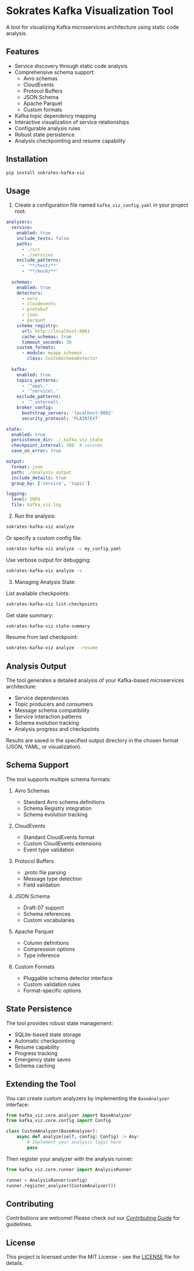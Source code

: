 # Sokrates Kafka Visualization Tool

A tool for visualizing Kafka microservices architecture using static code analysis.

## Features

- Service discovery through static code analysis
- Comprehensive schema support:
  - Avro schemas
  - CloudEvents
  - Protocol Buffers
  - JSON Schema
  - Apache Parquet
  - Custom formats
- Kafka topic dependency mapping
- Interactive visualization of service relationships
- Configurable analysis rules
- Robust state persistence
- Analysis checkpointing and resume capability

## Installation

```bash
pip install sokrates-kafka-viz
```

## Usage

1. Create a configuration file named `kafka_viz_config.yaml` in your project root:

```yaml
analyzers:
  service:
    enabled: true
    include_tests: false
    paths:
      - ./src
      - ./services
    exclude_patterns:
      - '**/test/**'
      - '**/mock/**'
  
  schemas:
    enabled: true
    detectors:
      - avro
      - cloudevents
      - protobuf
      - json
      - parquet
    schema_registry:
      url: http://localhost:8081
      cache_schemas: true
      timeout_seconds: 30
    custom_formats:
      - module: myapp.schemas
        class: CustomSchemaDetector
  
  kafka:
    enabled: true
    topics_patterns:
      - '^app\.'
      - '^service\.'
    exclude_patterns:
      - '^_internal\.'
    broker_config:
      bootstrap_servers: 'localhost:9092'
      security_protocol: 'PLAINTEXT'

state:
  enabled: true
  persistence_dir: ./.kafka_viz_state
  checkpoint_interval: 300  # seconds
  save_on_error: true

output:
  format: json
  path: ./analysis_output
  include_details: true
  group_by: ['service', 'topic']

logging:
  level: INFO
  file: kafka_viz.log
```

2. Run the analysis:

```bash
sokrates-kafka-viz analyze
```

Or specify a custom config file:

```bash
sokrates-kafka-viz analyze -c my_config.yaml
```

Use verbose output for debugging:

```bash
sokrates-kafka-viz analyze -v
```

3. Managing Analysis State:

List available checkpoints:
```bash
sokrates-kafka-viz list-checkpoints
```

Get state summary:
```bash
sokrates-kafka-viz state-summary
```

Resume from last checkpoint:
```bash
sokrates-kafka-viz analyze --resume
```

## Analysis Output

The tool generates a detailed analysis of your Kafka-based microservices architecture:

- Service dependencies
- Topic producers and consumers
- Message schema compatibility
- Service interaction patterns
- Schema evolution tracking
- Analysis progress and checkpoints

Results are saved in the specified output directory in the chosen format (JSON, YAML, or visualization).

## Schema Support

The tool supports multiple schema formats:

1. Avro Schemas
   - Standard Avro schema definitions
   - Schema Registry integration
   - Schema evolution tracking

2. CloudEvents
   - Standard CloudEvents format
   - Custom CloudEvents extensions
   - Event type validation

3. Protocol Buffers
   - .proto file parsing
   - Message type detection
   - Field validation

4. JSON Schema
   - Draft-07 support
   - Schema references
   - Custom vocabularies

5. Apache Parquet
   - Column definitions
   - Compression options
   - Type inference

6. Custom Formats
   - Pluggable schema detector interface
   - Custom validation rules
   - Format-specific options

## State Persistence

The tool provides robust state management:

- SQLite-based state storage
- Automatic checkpointing
- Resume capability
- Progress tracking
- Emergency state saves
- Schema caching

## Extending the Tool

You can create custom analyzers by implementing the `BaseAnalyzer` interface:

```python
from kafka_viz.core.analyzer import BaseAnalyzer
from kafka_viz.core.config import Config

class CustomAnalyzer(BaseAnalyzer):
    async def analyze(self, config: Config) -> Any:
        # Implement your analysis logic here
        pass
```

Then register your analyzer with the analysis runner:

```python
from kafka_viz.core.runner import AnalysisRunner

runner = AnalysisRunner(config)
runner.register_analyzer(CustomAnalyzer())
```

## Contributing

Contributions are welcome! Please check out our [Contributing Guide](CONTRIBUTING.md) for guidelines.

## License

This project is licensed under the MIT License - see the [LICENSE](LICENSE) file for details.